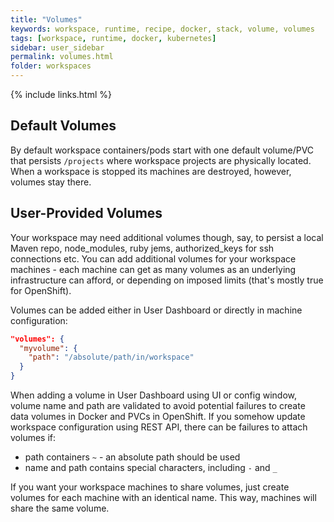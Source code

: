 ```yaml
---
title: "Volumes"
keywords: workspace, runtime, recipe, docker, stack, volume, volumes
tags: [workspace, runtime, docker, kubernetes]
sidebar: user_sidebar
permalink: volumes.html
folder: workspaces
---
```


{% include links.html %}

## Default Volumes

By default workspace containers/pods start with one default volume/PVC that persists `/projects` where workspace projects are physically located. When a workspace is stopped its machines are destroyed, however, volumes stay there.

## User-Provided Volumes

Your workspace may need additional volumes though, say, to persist a local Maven repo, node_modules, ruby jems, authorized_keys for ssh connections etc. You can add additional volumes for your workspace machines - each machine can get as many volumes as an underlying infrastructure can afford, or depending on imposed limits (that's mostly true for OpenShift).

Volumes can be added either in User Dashboard or directly in machine configuration:


```json
"volumes": {
  "myvolume": {
    "path": "/absolute/path/in/workspace"
  }
}
```
When adding a volume in User Dashboard using UI or config window, volume name and path are validated to avoid potential failures to create data volumes in Docker and PVCs in OpenShift. If you somehow update workspace configuration using REST API, there can be failures to attach volumes if:

* path containers `~` - an absolute path should be used
* name and path contains special characters, including `-` and `_`

If you want your workspace machines to share volumes, just create volumes for each machine with an identical name. This way, machines will share the same volume.
